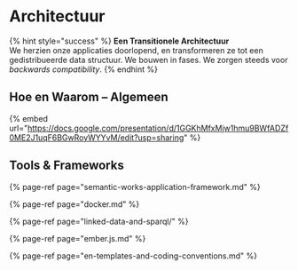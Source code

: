 # Architectuur



{% hint style="success" %}
**Een Transitionele Architectuur**  
We herzien onze applicaties doorlopend, en transformeren ze tot een gedistribueerde data structuur. We bouwen in fases. We zorgen steeds voor _backwards compatibility_.
{% endhint %}

## Hoe en Waarom – Algemeen

{% embed url="https://docs.google.com/presentation/d/1GGKhMfxMjw1hmu9BWfADZf0ME2J1uqF6BGwRoyWYYvM/edit?usp=sharing" %}

## Tools & Frameworks

{% page-ref page="semantic-works-application-framework.md" %}

{% page-ref page="docker.md" %}

{% page-ref page="linked-data-and-sparql/" %}

{% page-ref page="ember.js.md" %}

{% page-ref page="en-templates-and-coding-conventions.md" %}

